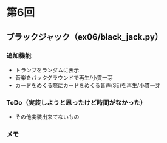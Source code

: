 # 第6回
## ブラックジャック（ex06/black_jack.py）
### 追加機能
- トランプをランダムに表示
- 音楽をバックグラウンドで再生/小貫一芽
- カードをめくる際にカードをめくる音声(SE)を再生/小貫一芽

### ToDo（実装しようと思ったけど時間がなかった）

- その他実装出来てないもの
### メモ   
